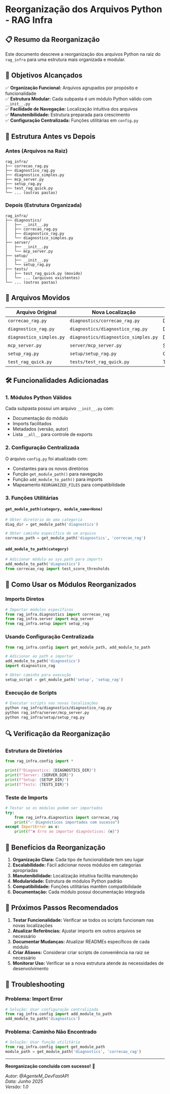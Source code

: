 # Reorganização dos Arquivos Python - RAG Infra

## 📋 Resumo da Reorganização

Este documento descreve a reorganização dos arquivos Python na raiz do `rag_infra` para uma estrutura mais organizada e modular.

## 🎯 Objetivos Alcançados

✅ **Organização Funcional:** Arquivos agrupados por propósito e funcionalidade  
✅ **Estrutura Modular:** Cada subpasta é um módulo Python válido com `__init__.py`  
✅ **Facilidade de Navegação:** Localização intuitiva dos arquivos  
✅ **Manutenibilidade:** Estrutura preparada para crescimento  
✅ **Configuração Centralizada:** Funções utilitárias em `config.py`  

## 📁 Estrutura Antes vs Depois

### Antes (Arquivos na Raiz)
```
rag_infra/
├── correcao_rag.py
├── diagnostico_rag.py
├── diagnostico_simples.py
├── mcp_server.py
├── setup_rag.py
├── test_rag_quick.py
└── ... (outras pastas)
```

### Depois (Estrutura Organizada)
```
rag_infra/
├── diagnostics/
│   ├── __init__.py
│   ├── correcao_rag.py
│   ├── diagnostico_rag.py
│   └── diagnostico_simples.py
├── server/
│   ├── __init__.py
│   └── mcp_server.py
├── setup/
│   ├── __init__.py
│   └── setup_rag.py
├── tests/
│   ├── test_rag_quick.py (movido)
│   └── ... (arquivos existentes)
└── ... (outras pastas)
```

## 🔄 Arquivos Movidos

| Arquivo Original | Nova Localização | Categoria |
|------------------|------------------|----------|
| `correcao_rag.py` | `diagnostics/correcao_rag.py` | Diagnóstico |
| `diagnostico_rag.py` | `diagnostics/diagnostico_rag.py` | Diagnóstico |
| `diagnostico_simples.py` | `diagnostics/diagnostico_simples.py` | Diagnóstico |
| `mcp_server.py` | `server/mcp_server.py` | Servidor |
| `setup_rag.py` | `setup/setup_rag.py` | Configuração |
| `test_rag_quick.py` | `tests/test_rag_quick.py` | Testes |

## 🛠️ Funcionalidades Adicionadas

### 1. Módulos Python Válidos
Cada subpasta possui um arquivo `__init__.py` com:
- Documentação do módulo
- Imports facilitados
- Metadados (versão, autor)
- Lista `__all__` para controle de exports

### 2. Configuração Centralizada
O arquivo `config.py` foi atualizado com:
- Constantes para os novos diretórios
- Função `get_module_path()` para navegação
- Função `add_module_to_path()` para imports
- Mapeamento `REORGANIZED_FILES` para compatibilidade

### 3. Funções Utilitárias

#### `get_module_path(category, module_name=None)`
```python
# Obter diretório de uma categoria
diag_dir = get_module_path('diagnostics')

# Obter caminho específico de um arquivo
correcao_path = get_module_path('diagnostics', 'correcao_rag')
```

#### `add_module_to_path(category)`
```python
# Adicionar módulo ao sys.path para imports
add_module_to_path('diagnostics')
from correcao_rag import test_score_thresholds
```

## 📖 Como Usar os Módulos Reorganizados

### Imports Diretos
```python
# Importar módulos específicos
from rag_infra.diagnostics import correcao_rag
from rag_infra.server import mcp_server
from rag_infra.setup import setup_rag
```

### Usando Configuração Centralizada
```python
from rag_infra.config import get_module_path, add_module_to_path

# Adicionar ao path e importar
add_module_to_path('diagnostics')
import diagnostico_rag

# Obter caminho para execução
setup_script = get_module_path('setup', 'setup_rag')
```

### Execução de Scripts
```bash
# Executar scripts nas novas localizações
python rag_infra/diagnostics/diagnostico_rag.py
python rag_infra/server/mcp_server.py
python rag_infra/setup/setup_rag.py
```

## 🔍 Verificação da Reorganização

### Estrutura de Diretórios
```python
from rag_infra.config import *

print(f"Diagnostics: {DIAGNOSTICS_DIR}")
print(f"Server: {SERVER_DIR}")
print(f"Setup: {SETUP_DIR}")
print(f"Tests: {TESTS_DIR}")
```

### Teste de Imports
```python
# Testar se os módulos podem ser importados
try:
    from rag_infra.diagnostics import correcao_rag
    print("✅ Diagnósticos importados com sucesso")
except ImportError as e:
    print(f"❌ Erro ao importar diagnósticos: {e}")
```

## 🚀 Benefícios da Reorganização

1. **Organização Clara:** Cada tipo de funcionalidade tem seu lugar
2. **Escalabilidade:** Fácil adicionar novos módulos em categorias apropriadas
3. **Manutenibilidade:** Localização intuitiva facilita manutenção
4. **Modularidade:** Estrutura de módulos Python padrão
5. **Compatibilidade:** Funções utilitárias mantêm compatibilidade
6. **Documentação:** Cada módulo possui documentação integrada

## 📝 Próximos Passos Recomendados

1. **Testar Funcionalidade:** Verificar se todos os scripts funcionam nas novas localizações
2. **Atualizar Referências:** Ajustar imports em outros arquivos se necessário
3. **Documentar Mudanças:** Atualizar READMEs específicos de cada módulo
4. **Criar Aliases:** Considerar criar scripts de conveniência na raiz se necessário
5. **Monitorar Uso:** Verificar se a nova estrutura atende às necessidades de desenvolvimento

## 🔧 Troubleshooting

### Problema: Import Error
```python
# Solução: Usar configuração centralizada
from rag_infra.config import add_module_to_path
add_module_to_path('diagnostics')
```

### Problema: Caminho Não Encontrado
```python
# Solução: Usar função utilitária
from rag_infra.config import get_module_path
module_path = get_module_path('diagnostics', 'correcao_rag')
```

---

**Reorganização concluída com sucesso!** 🎉

*Autor: @AgenteM_DevFastAPI*  
*Data: Junho 2025*  
*Versão: 1.0*